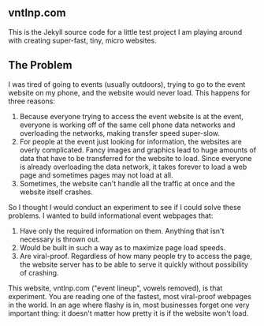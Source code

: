 ## vntlnp.com 

This is the Jekyll source code for a little test project I am playing around with creating super-fast, tiny, micro websites.

## The Problem

I was tired of going to events (usually outdoors), trying to go to the event website on my phone, and the website would never load. This happens for three reasons:

1. Because everyone trying to access the event website is at the event, everyone is working off of the same cell phone data networks and overloading the networks, making transfer speed super-slow.
2. For people at the event just looking for information, the websites are overly complicated. Fancy images and graphics lead to huge amounts of data that have to be transferred for the website to load. Since everyone is already overloading the data network, it takes forever to load a web page and sometimes pages may not load at all.
3. Sometimes, the website can't handle all the traffic at once and the website itself crashes.

So I thought I would conduct an experiment to see if I could solve these problems. I wanted to build informational event webpages that:

1. Have only the required information on them. Anything that isn't necessary is thrown out.
2. Would be built in such a way as to maximize page load speeds.
3. Are viral-proof. Regardless of how many people try to access the page, the website server has to be able to serve it quickly without possibility of crashing.

This website, vntlnp.com ("event lineup", vowels removed), is that experiment. You are reading one of the fastest, most viral-proof webpages in the world. In an age where flashy is in, most businesses forget one very important thing: it doesn't matter how pretty it is if the website won't load.